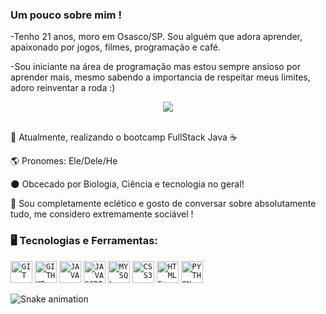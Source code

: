 ### Um pouco sobre mim !

-Tenho 21 anos, moro em Osasco/SP. Sou alguém que adora aprender, apaixonado por jogos, filmes, programação e café. 

-Sou iniciante na área de programação mas estou sempre ansioso por aprender mais, mesmo sabendo a importancia de respeitar meus limites, adoro reinventar a roda :)

<p align="center">
  <img src="https://i.imgur.com/DnUrCmL.gif">
  
  </br>
</br>
<div display="inline-block">
 <p align="left"> 🤖 Atualmente, realizando o bootcamp FullStack Java ☕</p>
 <p align="left"> 🌎 Pronomes: Ele/Dele/He</p>
 <p align="left"> 🌑 Obcecado por Biologia, Ciência e tecnologia no geral!</p>
 <p align="left"> 🧪 Sou completamente eclético e gosto de conversar sobre absolutamente tudo, me considero extremamente sociável !</p>
</div>

### 🖥️ Tecnologias e Ferramentas: 
<code><img width="35px" src="https://cdn.jsdelivr.net/gh/devicons/devicon/icons/git/git-original.svg" title = "GIT"/></code>
<code><img width="35px" src="https://cdn.jsdelivr.net/gh/devicons/devicon/icons/github/github-original.svg" title = "GITHUB"/></code>
<code><img width="35px" src="https://cdn.jsdelivr.net/gh/devicons/devicon/icons/java/java-original.svg" title = "JAVA"/></code>
<code><img width="35px" src="https://cdn.jsdelivr.net/gh/devicons/devicon/icons/javascript/javascript-original.svg" title = "JAVASCRIPT"/></code>
<code><img width="35px" src="https://cdn.jsdelivr.net/gh/devicons/devicon/icons/mysql/mysql-original.svg" title = "MYSQL"/></code>
<code><img width="35px" src="https://cdn.jsdelivr.net/gh/devicons/devicon/icons/css3/css3-original-wordmark.svg" title = "CSS3"/></code>
<code><img width="35px" src="https://cdn.jsdelivr.net/gh/devicons/devicon/icons/html5/html5-original-wordmark.svg" title = "HTML5"/></code>
<code><img width="35px" src="https://cdn.jsdelivr.net/gh/devicons/devicon/icons/python/python-plain.svg" title = "PYTHON"/></code>

 ![Snake animation](https://github.com/OliveiraGabsMaria/OliveiraGabsMaria/blob/output/github-contribution-grid-snake.svg)
 </div>
